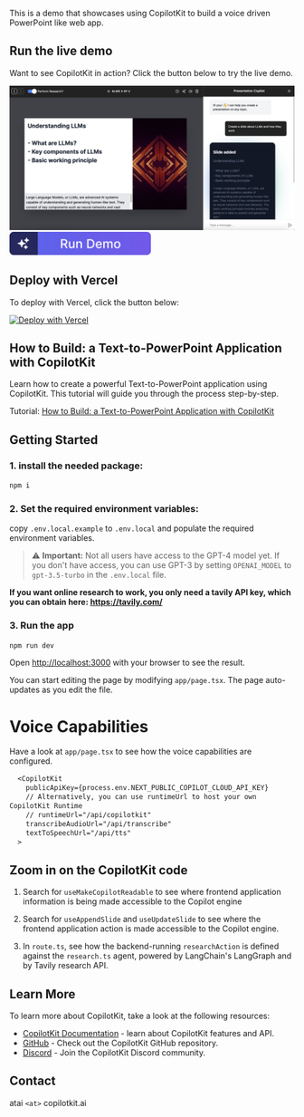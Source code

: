 This is a demo that showcases using CopilotKit to build a voice driven PowerPoint like web app.

## Run the live demo

Want to see CopilotKit in action? Click the button below to try the live demo.

<a href="https://presentation-demo-mu.vercel.app">
  <img src="./public/screenshot.png" alt="Presentation Demo Screenshot" width="600px">
</a>

<a href="https://presentation-demo-mu.vercel.app">
  <img src="./public/run-demo-cta.png" alt="Run the live demo" width="250px">
</a>

## Deploy with Vercel

To deploy with Vercel, click the button below:

[![Deploy with Vercel](https://vercel.com/button)](https://vercel.com/new/clone?repository-url=https%3A%2F%2Fgithub.com%2FCopilotKit%2Fpresentation-demo&env=NEXT_PUBLIC_COPILOT_CLOUD_API_KEY,TAVILY_API_KEY,OPENAI_API_KEY&envDescription=By%20setting%20the%20TAVILY_API_KEY%2C%20you%20control%20whether%20the%20web%20search%20capabilities%20are%20enabled.%20Set%20it%20to%20NONE%20to%20disable%20this%20feature.%20To%20use%20TTS%2C%20set%20OPENAI_API%20key%2C%20otherwise%20set%20it%20to%20NONE.&project-name=copilotkit-presentation-demo&repository-name=copilotkit-presentation-demo)

## How to Build: a Text-to-PowerPoint Application with CopilotKit

Learn how to create a powerful Text-to-PowerPoint application using CopilotKit. This tutorial will guide you through the process step-by-step.

Tutorial: [How to Build: a Text-to-PowerPoint Application with CopilotKit](https://dev.to/copilotkit/how-to-build-an-ai-powered-powerpoint-generator-langchain-copilotkit-openai-nextjs-4c76)

## Getting Started

### 1. install the needed package:

```bash
npm i
```

### 2. Set the required environment variables:

copy `.env.local.example` to `.env.local` and populate the required environment variables.

> ⚠️ **Important:** Not all users have access to the GPT-4 model yet. If you don't have access, you can use GPT-3 by setting `OPENAI_MODEL` to `gpt-3.5-turbo` in the `.env.local` file.

**If you want online research to work, you only need a tavily API key, which you can obtain here: https://tavily.com/**

### 3. Run the app

```bash
npm run dev
```

Open [http://localhost:3000](http://localhost:3000) with your browser to see the result.

You can start editing the page by modifying `app/page.tsx`. The page auto-updates as you edit the file.

# Voice Capabilities

Have a look at `app/page.tsx` to see how the voice capabilities are configured.

```tsx
  <CopilotKit
    publicApiKey={process.env.NEXT_PUBLIC_COPILOT_CLOUD_API_KEY}
    // Alternatively, you can use runtimeUrl to host your own CopilotKit Runtime
    // runtimeUrl="/api/copilotkit"
    transcribeAudioUrl="/api/transcribe"
    textToSpeechUrl="/api/tts"
  >
```

## Zoom in on the CopilotKit code

1. Search for `useMakeCopilotReadable` to see where frontend application information is being made accessible to the Copilot engine

2. Search for `useAppendSlide` and `useUpdateSlide` to see where the frontend application action is made accessible to the Copilot engine.

3. In `route.ts`, see how the backend-running `researchAction` is defined against the `research.ts` agent, powered by LangChain's LangGraph and by Tavily research API.

## Learn More

To learn more about CopilotKit, take a look at the following resources:

- [CopilotKit Documentation](https://docs.copilotkit.ai/getting-started/quickstart-chatbot) - learn about CopilotKit features and API.
- [GitHub](https://github.com/CopilotKit/CopilotKit) - Check out the CopilotKit GitHub repository.
- [Discord](https://discord.gg/6dffbvGU3D) - Join the CopilotKit Discord community.

## Contact

atai `<at>` copilotkit.ai
